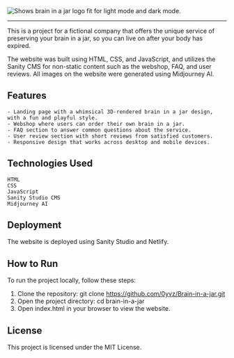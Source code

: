 <picture>
  <source media="(prefers-color-scheme: dark)" srcset="https://user-images.githubusercontent.com/110482909/235280147-01c7aad8-1e78-4eda-9284-0d85c9cf00d6.png">
  <source media="(prefers-color-scheme: light)" srcset="https://user-images.githubusercontent.com/110482909/235280124-0a7c66cb-fcbd-438b-bb64-4c3cae214c4d.png">
  <img alt="Shows brain in a jar logo fit for light mode and dark mode." src="https://user-images.githubusercontent.com/110482909/235280124-0a7c66cb-fcbd-438b-bb64-4c3cae214c4d.png">
</picture>

---
This is a project for a fictional company that offers the unique service of preserving your brain in a jar, so you can live on after your body has expired.

The website was built using HTML, CSS, and JavaScript, and utilizes the Sanity CMS for non-static content such as the webshop, FAQ, and user reviews. All images on the website were generated using Midjourney AI.

## Features
```
- Landing page with a whimsical 3D-rendered brain in a jar design, with a fun and playful style.
- Webshop where users can order their own brain in a jar.
- FAQ section to answer common questions about the service.
- User review section with short reviews from satisfied customers.
- Responsive design that works across desktop and mobile devices.
```

## Technologies Used
```
HTML
CSS
JavaScript
Sanity Studio CMS
Midjourney AI
```

## Deployment
The website is deployed using Sanity Studio and Netlify.

## How to Run
To run the project locally, follow these steps:

1. Clone the repository: git clone https://github.com/0yvz/Brain-in-a-jar.git
2. Open the project directory: cd brain-in-a-jar
3. Open index.html in your browser to view the website.

## License
This project is licensed under the MIT License.

